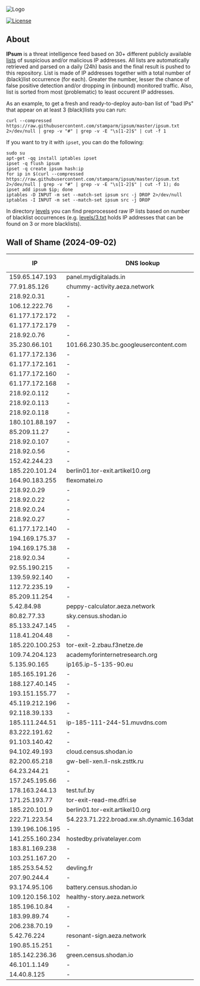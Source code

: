 ![Logo](https://i.imgur.com/PyKLAe7.png)

[![License](https://img.shields.io/badge/license-The_Unlicense-red.svg)](https://unlicense.org/)

About
----

**IPsum** is a threat intelligence feed based on 30+ different publicly available [lists](https://github.com/stamparm/maltrail) of suspicious and/or malicious IP addresses. All lists are automatically retrieved and parsed on a daily (24h) basis and the final result is pushed to this repository. List is made of IP addresses together with a total number of (black)list occurrence (for each). Greater the number, lesser the chance of false positive detection and/or dropping in (inbound) monitored traffic. Also, list is sorted from most (problematic) to least occurent IP addresses.

As an example, to get a fresh and ready-to-deploy auto-ban list of "bad IPs" that appear on at least 3 (black)lists you can run:

```
curl --compressed https://raw.githubusercontent.com/stamparm/ipsum/master/ipsum.txt 2>/dev/null | grep -v "#" | grep -v -E "\s[1-2]$" | cut -f 1
```

If you want to try it with `ipset`, you can do the following:

```
sudo su
apt-get -qq install iptables ipset
ipset -q flush ipsum
ipset -q create ipsum hash:ip
for ip in $(curl --compressed https://raw.githubusercontent.com/stamparm/ipsum/master/ipsum.txt 2>/dev/null | grep -v "#" | grep -v -E "\s[1-2]$" | cut -f 1); do ipset add ipsum $ip; done
iptables -D INPUT -m set --match-set ipsum src -j DROP 2>/dev/null
iptables -I INPUT -m set --match-set ipsum src -j DROP
```

In directory [levels](levels) you can find preprocessed raw IP lists based on number of blacklist occurrences (e.g. [levels/3.txt](levels/3.txt) holds IP addresses that can be found on 3 or more blacklists).

Wall of Shame (2024-09-02)
----

|IP|DNS lookup|Number of (black)lists|
|---|---|--:|
159.65.147.193|panel.mydigitalads.in|9
77.91.85.126|chummy-activity.aeza.network|9
218.92.0.31|-|8
106.12.222.76|-|8
61.177.172.172|-|8
61.177.172.179|-|8
218.92.0.76|-|8
35.230.66.101|101.66.230.35.bc.googleusercontent.com|8
61.177.172.136|-|8
61.177.172.161|-|8
61.177.172.160|-|8
61.177.172.168|-|8
218.92.0.112|-|8
218.92.0.113|-|8
218.92.0.118|-|8
180.101.88.197|-|8
85.209.11.27|-|8
218.92.0.107|-|8
218.92.0.56|-|8
152.42.244.23|-|8
185.220.101.24|berlin01.tor-exit.artikel10.org|8
164.90.183.255|flexomatei.ro|8
218.92.0.29|-|8
218.92.0.22|-|8
218.92.0.24|-|8
218.92.0.27|-|8
61.177.172.140|-|8
194.169.175.37|-|8
194.169.175.38|-|8
218.92.0.34|-|8
92.55.190.215|-|8
139.59.92.140|-|8
112.72.235.19|-|8
85.209.11.254|-|8
5.42.84.98|peppy-calculator.aeza.network|8
80.82.77.33|sky.census.shodan.io|7
85.133.247.145|-|7
118.41.204.48|-|7
185.220.100.253|tor-exit-2.zbau.f3netze.de|7
109.74.204.123|academyforinternetresearch.org|7
5.135.90.165|ip165.ip-5-135-90.eu|7
185.165.191.26|-|7
188.127.40.145|-|7
193.151.155.77|-|7
45.119.212.196|-|7
92.118.39.133|-|7
185.111.244.51|ip-185-111-244-51.muvdns.com|7
83.222.191.62|-|7
91.103.140.42|-|7
94.102.49.193|cloud.census.shodan.io|7
82.200.65.218|gw-bell-xen.ll-nsk.zsttk.ru|7
64.23.244.21|-|7
157.245.195.66|-|7
178.163.244.13|test.tuf.by|7
171.25.193.77|tor-exit-read-me.dfri.se|7
185.220.101.9|berlin01.tor-exit.artikel10.org|7
222.71.223.54|54.223.71.222.broad.xw.sh.dynamic.163data.com.cn|7
139.196.106.195|-|7
141.255.160.234|hostedby.privatelayer.com|7
183.81.169.238|-|7
103.251.167.20|-|7
185.253.54.52|devling.fr|7
207.90.244.4|-|7
93.174.95.106|battery.census.shodan.io|7
109.120.156.102|healthy-story.aeza.network|7
185.196.10.84|-|7
183.99.89.74|-|7
206.238.70.19|-|7
5.42.76.224|resonant-sign.aeza.network|7
190.85.15.251|-|7
185.142.236.36|green.census.shodan.io|7
46.101.1.149|-|7
14.40.8.125|-|7
